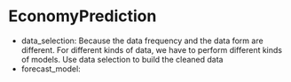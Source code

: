 # EconomyPrediction

* data_selection: Because the data frequency and the data form are different. For different kinds of data, we have to perform different kinds of models. Use data selection to build the cleaned data
* forecast_model: